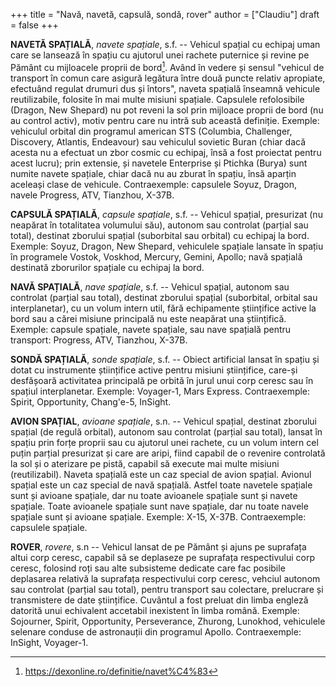 +++
title = "Navă, navetă, capsulă, sondă, rover"
author = ["Claudiu"]
draft = false
+++

**NAVETĂ SPAȚIALĂ**, _navete spațiale_, s.f. -- Vehicul spațial cu echipaj uman care se lansează în spațiu cu ajutorul unei rachete puternice și revine pe Pământ cu mijloacele proprii de bord[^fn:1]. Având în vedere și sensul "vehicul de transport în comun care asigură legătura între două puncte relativ apropiate, efectuând regulat drumuri dus și întors", naveta spațială înseamnă vehicule reutilizabile, folosite în mai multe misiuni spațiale. Capsulele refolosibile (Dragon, New Shepard) nu pot reveni la sol prin mijloace proprii de bord (nu au control activ), motiv pentru care nu intră sub această definiție. <span class="underline">Exemple</span>: vehiculul orbital din programul american STS (Columbia, Challenger, Discovery, Atlantis, Endeavour) sau vehiculul sovietic Buran (chiar dacă acesta nu a efectuat un zbor cosmic cu echipaj, însă a fost proiectat pentru acest lucru); prin extensie, și navetele Enterprise și Ptichka (Burya) sunt numite navete spațiale, chiar dacă nu au zburat în spațiu, însă aparțin aceleași clase de vehicule. <span class="underline">Contraexemple</span>: capsulele Soyuz, Dragon, navele Progress, ATV, Tianzhou, X-37B.

**CAPSULĂ SPAȚIALĂ**, _capsule spațiale_, s.f. -- Vehicul spațial, presurizat (nu neapărat în totalitatea volumului său), autonom sau controlat (parțial sau total), destinat zborului spațial (suborbital sau orbital) cu echipaj la bord. <span class="underline">Exemple</span>: Soyuz, Dragon, New Shepard, vehiculele spațiale lansate în spațiu în programele Vostok, Voskhod, Mercury, Gemini, Apollo; navă spațială destinată zborurilor spațiale cu echipaj la bord.

**NAVĂ SPAȚIALĂ**, _nave spațiale_, s.f. -- Vehicul spațial, autonom sau controlat (parțial sau total), destinat zborului spațial (suborbital, orbital sau interplanetar), cu un volum intern util, fără echipamente științifice active la bord sau a cărei misiune principală nu este neapărat una științifică. <span class="underline">Exemple</span>: capsule spațiale, navete spațiale, sau nave spațială pentru transport: Progress, ATV, Tianzhou, X-37B.

**SONDĂ SPAȚIALĂ**, _sonde spațiale_, s.f. -- Obiect artificial lansat în spațiu și dotat cu instrumente științifice active pentru misiuni științifice, care-și desfășoară activitatea principală pe orbită în jurul unui corp ceresc sau în spațiul interplanetar. <span class="underline">Exemple</span>: Voyager-1, Mars Express. <span class="underline">Contraexemple</span>: Spirit, Opportunity, Chang'e-5, InSight.

**AVION SPAȚIAL**, _avioane spațiale_, s.n. -- Vehicul spațial, destinat zborului spațial (de regulă orbital), autonom sau controlat (parțial sau total), lansat în spațiu prin forțe proprii sau cu ajutorul unei rachete, cu un volum intern cel puțin parțial presurizat și care are aripi, fiind capabil de o revenire controlată la sol și o aterizare pe pistă, capabil să execute mai multe misiuni (reutilizabil). Naveta spațială este un caz special de avion spațial. Avionul spațial este un caz special de navă spațială. Astfel toate navetele spațiale sunt și avioane spațiale, dar nu toate avioanele spațiale sunt și navete spațiale. Toate avioanele spațiale sunt nave spațiale, dar nu toate navele spațiale sunt și avioane spațiale. <span class="underline">Exemple</span>: X-15, X-37B. <span class="underline">Contraexemple</span>: capsulele spațiale.

**ROVER**, _rovere_, s.n -- Vehicul lansat de pe Pământ și ajuns pe suprafața altui corp ceresc, capabil să se deplaseze pe suprafața respectivului corp ceresc, folosind roți sau alte subsisteme dedicate care fac posibile deplasarea relativă la suprafața respectivului corp ceresc, vehciul autonom sau controlat (parțial sau total), pentru transport sau colectare, prelucrare și transmistere de date științifice. Cuvântul a fost preluat din limba engleză datorită unui echivalent accetabil inexistent în limba română. <span class="underline">Exemple</span>: Sojourner, Spirit, Opportunity, Perseverance, Zhurong, Lunokhod, vehiculele selenare conduse de astronauții din programul Apollo. <span class="underline">Contraexemple</span>: InSight, Voyager-1.

[^fn:1]: <https://dexonline.ro/definitie/navet%C4%83>